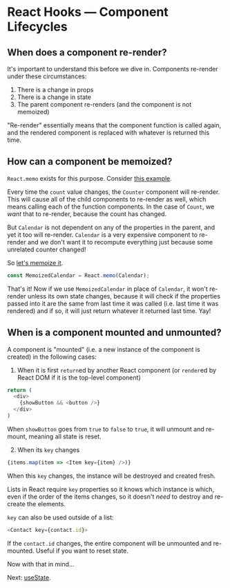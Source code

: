 # React Hooks — Component Lifecycles

## When does a component re-render?

It's important to understand this before we dive in. Components re-render under these circumstances:

1. There is a change in props
2. There is a change in state
3. The parent component re-renders (and the component is not memoized)

"Re-render" essentially means that the component function is called again, and the rendered component is replaced with whatever is returned this time.

## How can a component be memoized?

`React.memo` exists for this purpose. Consider [this example](./examples/003-01.jsx).

Every time the `count` value changes, the `Counter` component will re-render. This will cause all of the child components to re-render as well, which means calling each of the function components. In the case of `Count`, we *want* that to re-render, because the count has changed.

But `Calendar` is not dependent on any of the properties in the parent, and yet it too will re-render. `Calendar` is a very expensive component to re-render and we don't want it to recompute everything just because some unrelated counter changed!

So [let's memoize it](./examples/003-02.jsx).

```javascript
const MemoizedCalendar = React.memo(Calendar);
```

That's it! Now if we use `MemoizedCalendar` in place of `Calendar`, it won't re-render unless its own state changes, because it will check if the properties passed into it are the same from last time it was called (i.e. last time it was rendered) and if so, it will just return whatever it returned last time. Yay!

## When is a component mounted and unmounted?

A component is "mounted" (i.e. a new instance of the component is created) in the following cases:

1. When it is first `return`ed by another React component (or `render`ed by React DOM if it is the top-level component)

```javascript
return (
  <div>
    {showButton && <button />}
  </div>
)
```

When `showButton` goes from `true` to `false` to `true`, it will unmount and re-mount, meaning all state is reset.

2. When its `key` changes

```javascript
{items.map(item => <Item key={item} />)}
```

When this `key` changes, the instance will be destroyed and created fresh.

Lists in React require `key` properties so it knows which instance is which, even if the order of the items changes, so it doesn't *need* to destroy and re-create the elements.

`key` can also be used outside of a list:

```javascript
<Contact key={contact.id}>
```

If the `contact.id` changes, the entire component will be unmounted and re-mounted. Useful if you want to reset state.

Now with that in mind...

Next: [useState](./004-usestate.md).